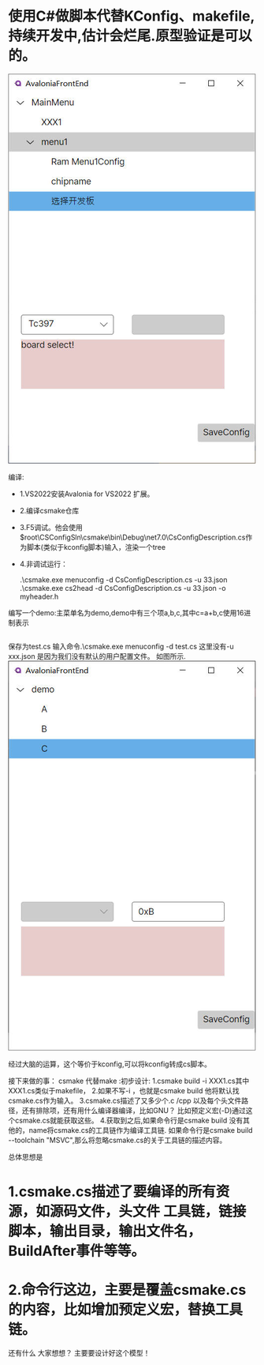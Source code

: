 # 使用C#做脚本代替KConfig、makefile,持续开发中,估计会烂尾.原型验证是可以的。
![](./doc/index.jpg)


编译:
* 1.VS2022安装Avalonia for VS2022 扩展。
* 2.编译csmake仓库
* 3.F5调试。他会使用$root\CSConfigSln\csmake\bin\Debug\net7.0\CsConfigDescription.cs作为脚本(类似于kconfig脚本)输入，渲染一个tree
* 4.非调试运行：
    
    .\csmake.exe menuconfig -d CsConfigDescription.cs -u 33.json
    .\csmake.exe cs2head -d CsConfigDescription.cs -u 33.json -o myheader.h

编写一个demo:主菜单名为demo,demo中有三个项a,b,c,其中c=a+b,c使用16进制表示
```

```
保存为test.cs
输入命令.\csmake.exe menuconfig -d test.cs   这里没有-u xxx.json 是因为我们没有默认的用户配置文件。
如图所示.
![](./doc/sample.jpg)



经过大脑的运算，这个等价于kconfig,可以将kconfig转成cs脚本。

接下来做的事：
csmake 代替make :初步设计: 
1.csmake build -i XXX1.cs其中XXX1.cs类似于makefile，
2.如果不写-i ，也就是csmake build 他将默认找csmake.cs作为输入。
3.csmake.cs描述了又多少个.c /cpp 以及每个头文件路径，还有排除项，还有用什么编译器编译，比如GNU？
    比如预定义宏(-D)通过这个csmake.cs就能获取这些。
4.获取到之后,如果命令行是csmake  build 没有其他的，name将csmake.cs的工具链作为编译工具链.
    如果命令行是csmake build --toolchain "MSVC",那么将忽略csmake.cs的关于工具链的描述内容。

总体思想是
# 1.csmake.cs描述了要编译的所有资源，如源码文件，头文件 工具链，链接脚本，输出目录，输出文件名，BuildAfter事件等等。
# 2.命令行这边，主要是覆盖csmake.cs的内容，比如增加预定义宏，替换工具链。
还有什么 大家想想？
主要要设计好这个模型！



